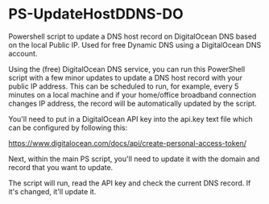 # PS-UpdateHostDDNS-DO
Powershell script to update a DNS host record on DigitalOcean DNS based on the local Public IP. Used for free Dynamic DNS using a DigitalOcean DNS account.

Using the (free) DigitalOcean DNS service, you can run this PowerShell script with a few minor updates to update a DNS host record with your public IP address. This can be scheduled to run, for example, every 5 minutes on a local machine and if your home/office broadband connection changes IP address, the record will be automatically updated by the script.

You'll need to put in a DigitalOcean API key into the api.key text file which can be configured by following this:

https://www.digitalocean.com/docs/api/create-personal-access-token/

Next, within the main PS script, you'll need to update it with the domain and record that you want to update.

The script will run, read the API key and check the current DNS record. If it's changed, it'll update it.

